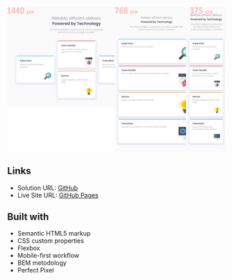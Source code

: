 ![Four card screen](image.png)

## Links

- Solution URL: [GitHub](https://github.com/dar-ju/dar-ju.github.io/tree/main/FM_06_four-card)
- Live Site URL: [GitHub Pages](https://dar-ju.github.io/FM_06_four-card/)

## Built with

- Semantic HTML5 markup
- CSS custom properties
- Flexbox
- Mobile-first workflow
- BEM metodology
- Perfect Pixel
